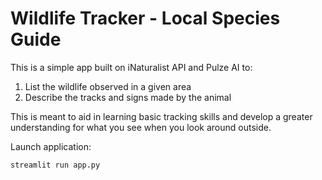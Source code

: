 # Wildlife Tracker - Local Species Guide
This is a simple app built on iNaturalist API and Pulze AI to:
1. List the wildlife observed in a given area
2. Describe the tracks and signs made by the animal

This is meant to aid in learning basic tracking skills and develop
a greater understanding for what you see when you look around outside.


Launch application:
```
streamlit run app.py
```